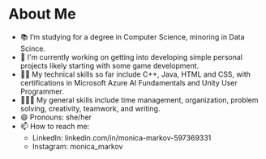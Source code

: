 # About Me

- 📚 I’m studying for a degree in Computer Science, minoring in Data Scince.
- 🌱 I'm currently working on getting into developing simple personal projects likely starting with some game development. 
- 👩‍💻 My technical skills so far include C++, Java, HTML and CSS, with certifications in Microsoft Azure AI Fundamentals and Unity User Programmer.
- 🧑‍🤝‍🧑 My general skills include time management, organization, problem solving, creativity, teamwork, and writing.
- 😄 Pronouns: she/her
- 📫 How to reach me:
  - LinkedIn: linkedin.com/in/monica-markov-597369331
  - Instagram: monica_markov
